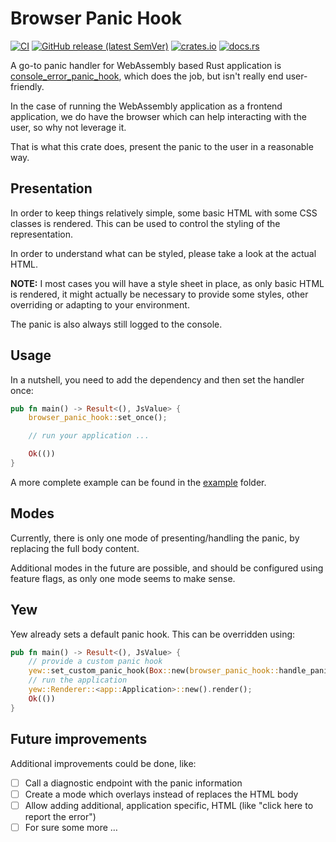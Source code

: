# Browser Panic Hook

[![CI](https://github.com/ctron/browser-panic-hook/workflows/CI/badge.svg)](https://github.com/ctron/browser-panic-hook/actions?query=workflow%3A%22CI%22)
[![GitHub release (latest SemVer)](https://img.shields.io/github/v/tag/ctron/browser-panic-hook?sort=semver)](https://github.com/ctron/browser-panic-hook/releases)
[![crates.io](https://img.shields.io/crates/v/browser-panic-hook.svg)](https://crates.io/crates/browser-panic-hook)
[![docs.rs](https://docs.rs/browser-panic-hook/badge.svg)](https://docs.rs/browser-panic-hook)


A go-to panic handler for WebAssembly based Rust application is [console_error_panic_hook](https://github.com/rustwasm/console_error_panic_hook), which does the job, but isn't really end user-friendly.

In the case of running the WebAssembly application as a frontend application, we do have the browser which can help
interacting with the user, so why not leverage it.

That is what this crate does, present the panic to the user in a reasonable way.

## Presentation

In order to keep things relatively simple, some basic HTML with some CSS classes is rendered. This can be used to
control the styling of the representation.

In order to understand what can be styled, please take a look at the actual HTML.

**NOTE:** I most cases you will have a style sheet in place, as only basic HTML is rendered, it might actually
be necessary to provide some styles, other overriding or adapting to your environment.

The panic is also always still logged to the console.

## Usage

In a nutshell, you need to add the dependency and then set the handler once:

```rust
pub fn main() -> Result<(), JsValue> {
    browser_panic_hook::set_once();

    // run your application ...

    Ok(())
}
```

A more complete example can be found in the [example](example) folder.

## Modes

Currently, there is only one mode of presenting/handling the panic, by replacing the full body content.

Additional modes in the future are possible, and should be configured using feature flags, as only one mode seems to
make sense.

## Yew

Yew already sets a default panic hook. This can be overridden using:

```rust
pub fn main() -> Result<(), JsValue> {
    // provide a custom panic hook
    yew::set_custom_panic_hook(Box::new(browser_panic_hook::handle_panic));
    // run the application
    yew::Renderer::<app::Application>::new().render();
    Ok(())
}
```

## Future improvements

Additional improvements could be done, like:

* [ ] Call a diagnostic endpoint with the panic information
* [ ] Create a mode which overlays instead of replaces the HTML body
* [ ] Allow adding additional, application specific, HTML (like "click here to report the error") 
* [ ] For sure some more …
